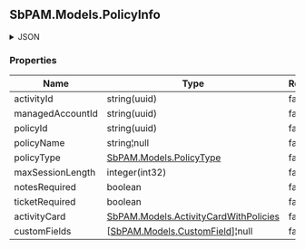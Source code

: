 
<h2 id="tocS_SbPAM.Models.PolicyInfo">SbPAM.Models.PolicyInfo</h2>

<a id="schemasbpam.models.policyinfo"></a>
<a id="schema_SbPAM.Models.PolicyInfo"></a>
<a id="tocSsbpam.models.policyinfo"></a>
<a id="tocssbpam.models.policyinfo"></a>

<details><summary>JSON</summary>


```json
{
  "activityId": "bdfd0655-55e6-45e6-8bbc-6ed31d3820b5",
  "managedAccountId": "98c25b84-2c06-4fcd-94c7-306443f45a3d",
  "policyId": "2f5573e6-5ba4-48f2-a75d-df99c936463b",
  "policyName": "string",
  "policyType": "Resource",
  "maxSessionLength": 0,
  "notesRequired": true,
  "ticketRequired": true,
  "activityCard": {
    "id": "497f6eca-6276-4993-bfeb-53cbbbba6f08",
    "name": "string",
    "description": "string",
    "activityType": "Interactive",
    "resourceText": "string",
    "platformId": "32a6e381-64f4-4911-86b6-3bf681b64d23",
    "platformName": "string",
    "os": "string",
    "managedAccountId": "98c25b84-2c06-4fcd-94c7-306443f45a3d",
    "totalResources": 0,
    "latestSessionActualStartUtc": "2019-08-24T14:15:22Z",
    "customField1Name": "string",
    "customField1Label": "string",
    "customField1Description": "string",
    "customField1Length": 0,
    "customField1Options": "string",
    "customField1CustomFieldDataType": "Integer",
    "customField1Required": true,
    "customField2Name": "string",
    "customField2Label": "string",
    "customField2Description": "string",
    "customField2Length": 0,
    "customField2Options": "string",
    "customField2CustomFieldDataType": "Integer",
    "customField2Required": true,
    "customField3Name": "string",
    "customField3Label": "string",
    "customField3Description": "string",
    "customField3Length": 0,
    "customField3Options": "string",
    "customField3CustomFieldDataType": "Integer",
    "customField3Required": true,
    "policies": [
      {
        "activityId": "bdfd0655-55e6-45e6-8bbc-6ed31d3820b5",
        "managedAccountId": "98c25b84-2c06-4fcd-94c7-306443f45a3d",
        "policyId": "2f5573e6-5ba4-48f2-a75d-df99c936463b",
        "policyName": "string",
        "policyType": "Resource",
        "maxSessionLength": 0,
        "notesRequired": true,
        "ticketRequired": true,
        "activityCard": {},
        "customFields": [
          {
            "id": "497f6eca-6276-4993-bfeb-53cbbbba6f08",
            "activityConfigurationId": "e649ca68-23ab-42cb-8af5-260e01dc50d6",
            "customFieldNumber": 0,
            "name": "string",
            "label": "string",
            "description": "string",
            "options": "string",
            "length": 0,
            "customFieldDataType": "Integer",
            "required": true,
            "nodeId": "959356e3-6168-4a92-b4a5-b9d462be6177",
            "createdDateTimeUtc": "2019-08-24T14:15:22Z",
            "modifiedDateTimeUtc": "2019-08-24T14:15:22Z"
          }
        ]
      }
    ],
    "policyId": "2f5573e6-5ba4-48f2-a75d-df99c936463b",
    "policyName": "string",
    "policyType": "Resource"
  },
  "customFields": [
    {
      "id": "497f6eca-6276-4993-bfeb-53cbbbba6f08",
      "activityConfigurationId": "e649ca68-23ab-42cb-8af5-260e01dc50d6",
      "customFieldNumber": 0,
      "name": "string",
      "label": "string",
      "description": "string",
      "options": "string",
      "length": 0,
      "customFieldDataType": "Integer",
      "required": true,
      "nodeId": "959356e3-6168-4a92-b4a5-b9d462be6177",
      "createdDateTimeUtc": "2019-08-24T14:15:22Z",
      "modifiedDateTimeUtc": "2019-08-24T14:15:22Z"
    }
  ]
}

```


</details>

### Properties

|Name|Type|Required|Restrictions|Description|
|---|---|---|---|---|
|activityId|string(uuid)|false|none|none|
|managedAccountId|string(uuid)|false|none|none|
|policyId|string(uuid)|false|none|none|
|policyName|string¦null|false|none|none|
|policyType|[SbPAM.Models.PolicyType](../Models/sbpam.models.policytype.md)|false|none|none|
|maxSessionLength|integer(int32)|false|none|none|
|notesRequired|boolean|false|none|none|
|ticketRequired|boolean|false|none|none|
|activityCard|[SbPAM.Models.ActivityCardWithPolicies](../Models/sbpam.models.activitycardwithpolicies.md)|false|none|none|
|customFields|[[SbPAM.Models.CustomField](../Models/sbpam.models.customfield.md)]¦null|false|none|none|


